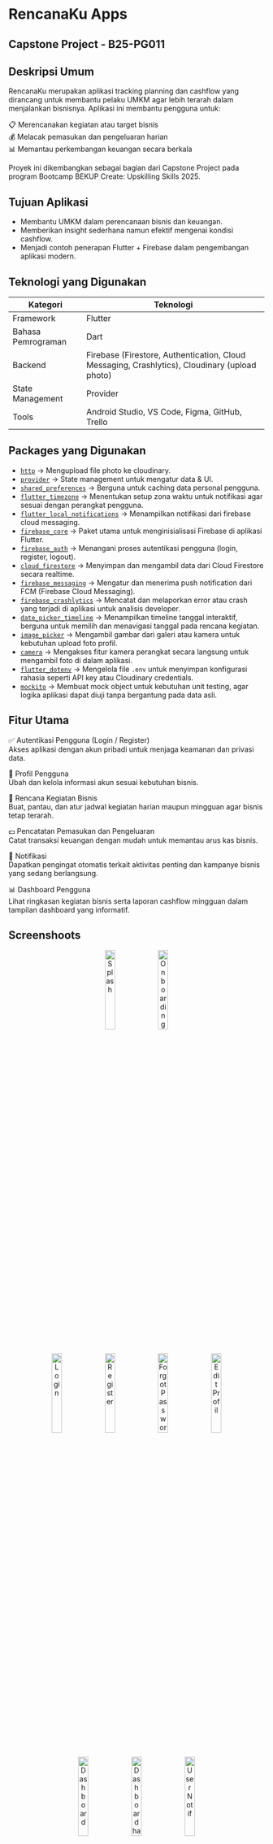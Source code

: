 # RencanaKu Apps

## Capstone Project - B25-PG011

## Deskripsi Umum

RencanaKu merupakan aplikasi tracking planning dan cashflow yang dirancang untuk membantu pelaku UMKM agar lebih terarah dalam menjalankan bisnisnya.
Aplikasi ini membantu pengguna untuk:

📋 Merencanakan kegiatan atau target bisnis<br>
💰 Melacak pemasukan dan pengeluaran harian<br>
📊 Memantau perkembangan keuangan secara berkala

Proyek ini dikembangkan sebagai bagian dari Capstone Project pada program Bootcamp BEKUP Create: Upskilling Skills 2025.

## Tujuan Aplikasi

- Membantu UMKM dalam perencanaan bisnis dan keuangan.
- Memberikan insight sederhana namun efektif mengenai kondisi cashflow.
- Menjadi contoh penerapan Flutter + Firebase dalam pengembangan aplikasi modern.

## Teknologi yang Digunakan

| Kategori           | Teknologi                                                                                     |
| ------------------ | --------------------------------------------------------------------------------------------- |
| Framework          | Flutter                                                                                       |
| Bahasa Pemrograman | Dart                                                                                          |
| Backend            | Firebase (Firestore, Authentication, Cloud Messaging, Crashlytics), Cloudinary (upload photo) |
| State Management   | Provider                                                                                      |
| Tools              | Android Studio, VS Code, Figma, GitHub, Trello                                                |

## Packages yang Digunakan  

- [`http`](https://pub.dev/packages/http) → Mengupload file photo ke cloudinary.  
- [`provider`](https://pub.dev/packages/provider) → State management untuk mengatur data & UI.  
- [`shared_preferences`](https://pub.dev/packages/shared_preferences) → Berguna untuk caching data personal pengguna. 
- [`flutter_timezone`](https://pub.dev/packages/flutter_timezone) → Menentukan setup zona waktu untuk notifikasi agar sesuai dengan perangkat pengguna. 
- [`flutter_local_notifications`](https://pub.dev/packages/flutter_local_notifications) → Menampilkan notifikasi dari firebase cloud messaging.
- [`firebase_core`](https://pub.dev/packages/firebase_core) → Paket utama untuk menginisialisasi Firebase di aplikasi Flutter.
- [`firebase_auth`](https://pub.dev/packages/firebase_auth) → Menangani proses autentikasi pengguna (login, register, logout).
- [`cloud_firestore`](https://pub.dev/packages/cloud_firestore) → Menyimpan dan mengambil data dari Cloud Firestore secara realtime.
- [`firebase_messaging`](https://pub.dev/packages/firebase_messaging) → Mengatur dan menerima push notification dari FCM (Firebase Cloud Messaging).
- [`firebase_crashlytics`](https://pub.dev/packages/firebase_crashlytics) → Mencatat dan melaporkan error atau crash yang terjadi di aplikasi untuk analisis developer.
- [`date_picker_timeline`](https://pub.dev/packages/date_picker_timeline) → Menampilkan timeline tanggal interaktif, berguna untuk memilih dan menavigasi tanggal pada rencana kegiatan.
- [`image_picker`](https://pub.dev/packages/image_picker) → Mengambil gambar dari galeri atau kamera untuk kebutuhan upload foto profil.
- [`camera`](https://pub.dev/packages/camera) → Mengakses fitur kamera perangkat secara langsung untuk mengambil foto di dalam aplikasi.
- [`flutter_dotenv`](https://pub.dev/packages/flutter_dotenv) → Mengelola file `.env` untuk menyimpan konfigurasi rahasia seperti API key atau Cloudinary credentials.
- [`mockito`](https://pub.dev/packages/mockito) → Membuat mock object untuk kebutuhan unit testing, agar logika aplikasi dapat diuji tanpa bergantung pada data asli.

## Fitur Utama

✅ Autentikasi Pengguna (Login / Register)<br>
Akses aplikasi dengan akun pribadi untuk menjaga keamanan dan privasi data.

👤 Profil Pengguna<br>
Ubah dan kelola informasi akun sesuai kebutuhan bisnis.

📅 Rencana Kegiatan Bisnis<br>
Buat, pantau, dan atur jadwal kegiatan harian maupun mingguan agar bisnis tetap terarah.

💵 Pencatatan Pemasukan dan Pengeluaran<br>
Catat transaksi keuangan dengan mudah untuk memantau arus kas bisnis.

🔔 Notifikasi<br>
Dapatkan pengingat otomatis terkait aktivitas penting dan kampanye bisnis yang sedang berlangsung.

📊 Dashboard Pengguna<br>
Lihat ringkasan kegiatan bisnis serta laporan cashflow mingguan dalam tampilan dashboard yang informatif.

## Screenshoots

<p align="center">
  <img src="assets/screenshots/splash/rencanaku_splash.png" alt="Splash" width="20%" />
  <img src="assets/screenshots/splash/rencanaku_onboarding.png" alt="Onboarding" width="20%" />
</p>
<p align="center">
  <img src="assets/screenshots/auth/rencanaku_login.png" alt="Login" width="20%" />
  <img src="assets/screenshots/auth/rencanaku_register.png" alt="Register" width="20%" />
<img src="assets/screenshots/auth/rencanaku_forgot.png" alt="Forgot Password" width="20%" />
  <img src="assets/screenshots/profile/rencanaku_editprofile.png" alt="Edit Profil" width="20%" />
</p>
<p align="center">
<img src="assets/screenshots/home/rencanaku_home.png" alt="Dashboard" width="20%" />
  <img src="assets/screenshots/home/rencanaku_home_data.png" alt="Dashboard has data" width="20%" />
  <img src="assets/screenshots/home/rencanaku_notif.png" alt="User Notif" width="20%" />
</p>
<p align="center">
<img src="assets/screenshots/plan/rencanaku_plan.png" alt="Planning" width="20%" />
  <img src="assets/screenshots/plan/rencanaku_addtask.png" alt="Add Task" width="20%" />
  <img src="assets/screenshots/plan/rencanaku_datepick.png" alt="Add Plan" width="20%" />
  <img src="assets/screenshots/plan/rencanaku_addplan.png" alt="Add Plan" width="20%" />
  <img src="assets/screenshots/plan/rencanaku_plan_data.png" alt="Plan Progress" width="20%" />
  <img src="assets/screenshots/plan/rencanaku_plan_completed.png" alt="Plan Completed" width="20%" />
  <img src="assets/screenshots/plan/rencanaku_plan_pending.png" alt="Plan Pending" width="20%" />
  <img src="assets/screenshots/plan/rencanaku_plandetail.png" alt="Plan Pending" width="20%" />
</p>
<p align="center">
<img src="assets/screenshots/cashflow/rencanaku_cashflow.png" alt="Cashflow" width="20%" />
<img src="assets/screenshots/cashflow/rencanaku_addcashflow.png" alt="Add Cashflow" width="20%" />
  <img src="assets/screenshots/cashflow/rencanaku_cashflow_data.png" alt="Cashflow with data" width="20%" />
  <img src="assets/screenshots/cashflow/rencanaku_history_cashflow.png" alt="Cashflow History" width="20%" />
</p>
<p align="center">
<img src="assets/screenshots/profile/rencanaku_profil.png" alt="Profile" width="20%" />
<img src="assets/screenshots/profile/rencanaku_upload.png" alt="Upload Photo" width="20%" />
  <img src="assets/screenshots/profile/rencanaku_delete.png" alt="Delete Account" width="20%" />
  <img src="assets/screenshots/profile/rencanaku_logout.png" alt="User Logout" width="20%" />
</p>

## Tim Pengembang

### Kelompok B25-PG011<br>

Program Bootcamp BEKUP Create: Upskilling Skills 2025

| No       | Nama                     | Peran                               |
| -------- | ------------------------ | ----------------------------------- |
| BC25B035 | Bayu Teguh Pamuji        | Project Manager / Flutter Developer |
| BC25B031 | Martaulina Simanungkalit | UI/UX Designer / QA Tester          |
| BC25B019 | Diaz Saputra             | Frontend Developer                  |
| BC25B037 | Mirza Danish Faturrahman | Backend Developer                   |

## Cara Menjalankan Aplikasi

1. Clone repository ini:

   ```bash
   git clone https://github.com/bayutp/b25_pg011_capstone_project.git
   cd b25_pg011_capstone_project
   ```

2. **Install dependency Flutter**

   ```bash
   flutter pub get
   ```

3. **Jalankan aplikasi di emulator atau perangkat fisik**

   Sebelum menjalankan aplikasi, pastikan:

   - Sudah menghubungkan proyek dengan Firebase
   - File konfigurasi Firebase (`google-services.json` untuk Android atau `GoogleService-Info.plist` untuk iOS) sudah ditempatkan di folder yang sesuai:
     - Development: `android/app/dev/`
     - Production: `android/app/prod/`
   - File `firebase_options.dart` sudah dibuat untuk masing-masing flavor
   - File `.env` pada root project untuk menyimpan key **Cloudinary** agar fitur upload photo

     ```bash
     CLOUDINARY_CLOUD_NAME=<nama project cloudinary>
     CLOUDINARY_UPLOAD_PRESET=<nama preset cloudinary>
     Cara menjalankan aplikasi:

     ```

   - Mode Development:

     ```bash
     flutter run -t lib/main_dev.dart --flavor dev
     ```

   - Mode Production:
     ```bash
     flutter run -t lib/main_prod.dart --flavor prod
     ```

## Lisensi

Proyek ini dikembangkan untuk tujuan edukasi dan non-komersial.

© 2025 Kelompok B25_PG011 — All rights reserved.
